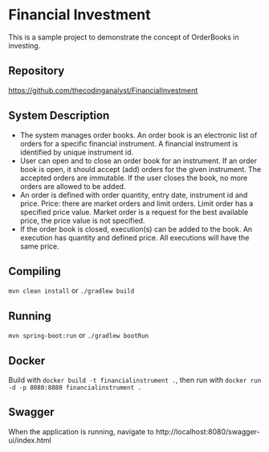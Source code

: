 # Financial Investment

This is a sample project to demonstrate the concept of OrderBooks in investing.

## Repository

https://github.com/thecodinganalyst/FinancialInvestment

## System Description

- The system manages order books. An order book is an electronic list of orders for a specific financial instrument. A financial instrument is identified by unique instrument id.
- User can open and to close an order book for an instrument. If an order book is open, it should accept (add) orders for the given instrument. The accepted orders are immutable. If the user closes the book, no more orders are allowed to be added. 
- An order is defined with order quantity, entry date, instrument id and price. Price: there are market orders and limit orders. Limit order has a specified price value. Market order is a request for the best available price, the price value is not specified. 
- If the order book is closed, execution(s) can be added to the book. An execution has quantity and defined price. All executions will have the same price.


## Compiling

`mvn clean install` or `./gradlew build`

## Running

`mvn spring-boot:run` or `./gradlew bootRun`

## Docker

Build with `docker build -t financialinstrument .`, then run with `docker run -d -p 8080:8080 financialinstrument .`

## Swagger

When the application is running, navigate to http://localhost:8080/swagger-ui/index.html
